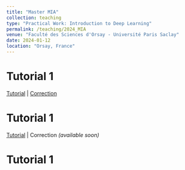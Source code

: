 ```yaml
---
title: "Master MIA"
collection: teaching
type: "Practical Work: Introduction to Deep Learning"
permalink: /teaching/2024_MIA
venue: "Faculté des Sciences d'Orsay - Université Paris Saclay"
date: 2024-01-12
location: "Orsay, France"
---
```


Tutorial 1
======

[Tutorial](https://drive.google.com/file/d/1hubNuXLl2unGlXLEd-89jY2ZQWUa-VLS/view?usp=sharing) | [Correction](https://drive.google.com/file/d/1Cb4eRZ2R6jd73tjsFE56a9GdqnvulG6G/view?usp=sharing)

Tutorial 1
======

[Tutorial](https://drive.google.com/file/d/1o58U--pdyPjYGvOQgiLvEVkfn2DJrFwt/view?usp=sharing) | Correction *(available soon)*

Tutorial 1
======
